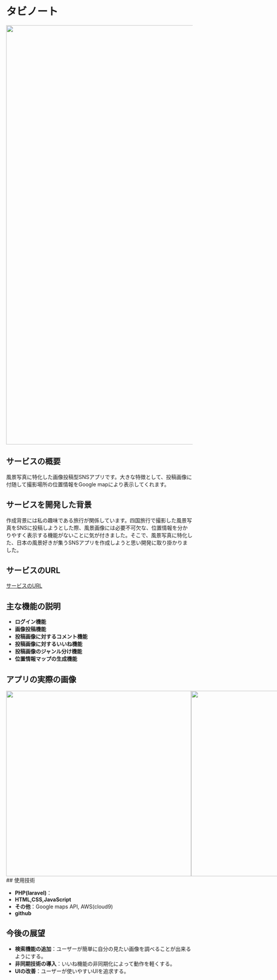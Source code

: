 # タビノート
<img width="1130" alt="" src="https://private-user-images.githubusercontent.com/155617039/358819268-42896b0b-43da-4fb7-9e87-629c24aebbf7.jpg?jwt=eyJhbGciOiJIUzI1NiIsInR5cCI6IkpXVCJ9.eyJpc3MiOiJnaXRodWIuY29tIiwiYXVkIjoicmF3LmdpdGh1YnVzZXJjb250ZW50LmNvbSIsImtleSI6ImtleTUiLCJleHAiOjE3MjcxNTkwNjksIm5iZiI6MTcyNzE1ODc2OSwicGF0aCI6Ii8xNTU2MTcwMzkvMzU4ODE5MjY4LTQyODk2YjBiLTQzZGEtNGZiNy05ZTg3LTYyOWMyNGFlYmJmNy5qcGc_WC1BbXotQWxnb3JpdGhtPUFXUzQtSE1BQy1TSEEyNTYmWC1BbXotQ3JlZGVudGlhbD1BS0lBVkNPRFlMU0E1M1BRSzRaQSUyRjIwMjQwOTI0JTJGdXMtZWFzdC0xJTJGczMlMkZhd3M0X3JlcXVlc3QmWC1BbXotRGF0ZT0yMDI0MDkyNFQwNjE5MjlaJlgtQW16LUV4cGlyZXM9MzAwJlgtQW16LVNpZ25hdHVyZT1iNDMyMDI2MWFlMTc5Nzg3ZDQwMjAzNGRkNzY4ZDNjODBjZGE4NjA0MTE1YjZkM2Q1NTVkNWFmMjFmMWMyNzY5JlgtQW16LVNpZ25lZEhlYWRlcnM9aG9zdCJ9.vAakqVbSfO8tPxfwQAlnSoy-WUme4SyY9wSj5jvtykQ">

## サービスの概要

風景写真に特化した画像投稿型SNSアプリです。大きな特徴として、投稿画像に付随して撮影場所の位置情報をGoogle mapにより表示してくれます。

## サービスを開発した背景

作成背景には私の趣味である旅行が関係しています。四国旅行で撮影した風景写真をSNSに投稿しようとした際、風景画像には必要不可欠な、位置情報を分かりやすく表示する機能がないことに気が付きました。そこで、風景写真に特化した、日本の風景好きが集うSNSアプリを作成しようと思い開発に取り掛かりました。

## サービスのURL
[サービスのURL](https://tabino-to-075c0457e04b.herokuapp.com/)

## 主な機能の説明

- **ログイン機能**
- **画像投稿機能**
- **投稿画像に対するコメント機能**
- **投稿画像に対するいいね機能**
- **投稿画像のジャンル分け機能**
- **位置情報マップの生成機能**

## アプリの実際の画像
<div style="display: flex; justify-content: space-between;">
<img width="500" alt="" src="https://private-user-images.githubusercontent.com/155617039/358829205-aa734c22-c0cd-42bd-8844-cc2a7d1a101f.png?jwt=eyJhbGciOiJIUzI1NiIsInR5cCI6IkpXVCJ9.eyJpc3MiOiJnaXRodWIuY29tIiwiYXVkIjoicmF3LmdpdGh1YnVzZXJjb250ZW50LmNvbSIsImtleSI6ImtleTUiLCJleHAiOjE3MjcxNTkxMzgsIm5iZiI6MTcyNzE1ODgzOCwicGF0aCI6Ii8xNTU2MTcwMzkvMzU4ODI5MjA1LWFhNzM0YzIyLWMwY2QtNDJiZC04ODQ0LWNjMmE3ZDFhMTAxZi5wbmc_WC1BbXotQWxnb3JpdGhtPUFXUzQtSE1BQy1TSEEyNTYmWC1BbXotQ3JlZGVudGlhbD1BS0lBVkNPRFlMU0E1M1BRSzRaQSUyRjIwMjQwOTI0JTJGdXMtZWFzdC0xJTJGczMlMkZhd3M0X3JlcXVlc3QmWC1BbXotRGF0ZT0yMDI0MDkyNFQwNjIwMzhaJlgtQW16LUV4cGlyZXM9MzAwJlgtQW16LVNpZ25hdHVyZT1kMDRhNjc3OWRhMGVjMjRlNzYzYWMxMWZkYjMwY2E0OWJmYzI1MGExOGQ5MTQ3MzYwMzFlYmY4ZTFhMmJlZmJmJlgtQW16LVNpZ25lZEhlYWRlcnM9aG9zdCJ9.8cDyjRv6SpFerwvp2u7h9qy0YWE3T4XbBfIe4vBUCb0">

<img width="500" alt="" src="https://private-user-images.githubusercontent.com/155617039/358829207-2f1d4eb8-baa2-4042-8524-d52c10af8bbd.png?jwt=eyJhbGciOiJIUzI1NiIsInR5cCI6IkpXVCJ9.eyJpc3MiOiJnaXRodWIuY29tIiwiYXVkIjoicmF3LmdpdGh1YnVzZXJjb250ZW50LmNvbSIsImtleSI6ImtleTUiLCJleHAiOjE3MjM4Nzc1ODUsIm5iZiI6MTcyMzg3NzI4NSwicGF0aCI6Ii8xNTU2MTcwMzkvMzU4ODI5MjA3LTJmMWQ0ZWI4LWJhYTItNDA0Mi04NTI0LWQ1MmMxMGFmOGJiZC5wbmc_WC1BbXotQWxnb3JpdGhtPUFXUzQtSE1BQy1TSEEyNTYmWC1BbXotQ3JlZGVudGlhbD1BS0lBVkNPRFlMU0E1M1BRSzRaQSUyRjIwMjQwODE3JTJGdXMtZWFzdC0xJTJGczMlMkZhd3M0X3JlcXVlc3QmWC1BbXotRGF0ZT0yMDI0MDgxN1QwNjQ4MDVaJlgtQW16LUV4cGlyZXM9MzAwJlgtQW16LVNpZ25hdHVyZT0zYzIzZTZhN2ZiNjU0YmJjMjRlNGE3ODY4OTQ5ZDVhODJiYzFiNTVmOTE2MjE3ZjEzZjIwYTk2ZDkxNTcxN2E0JlgtQW16LVNpZ25lZEhlYWRlcnM9aG9zdCZhY3Rvcl9pZD0wJmtleV9pZD0wJnJlcG9faWQ9MCJ9.qbdKWn1DuhnPFMeDglXI9FUn-KCLytbC1uPuTCbG44Y">


</div>
## 使用技術

- **PHP(laravel)**：
- **HTML,CSS,JavaScript**
- **その他**：Google maps API, AWS(cloud9)
- **github**

## 今後の展望

- **検索機能の追加**：ユーザーが簡単に自分の見たい画像を調べることが出来るようにする。
- **非同期技術の導入**：いいね機能の非同期化によって動作を軽くする。
- **UIの改善**：ユーザーが使いやすいUIを追求する。
